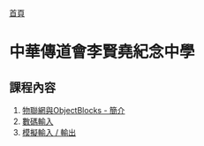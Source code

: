 [首頁]

# 中華傳道會李賢堯紀念中學

## 課程內容

1. [物聯網與ObjectBlocks - 簡介]
2. [數碼輸入]
3. [模擬輸入 / 輸出]

[首頁]: ../../../index.md
[物聯網與ObjectBlocks - 簡介]: ./lesson/1/index.md
[數碼輸入]: ./lesson/2/index.md
[模擬輸入 / 輸出]: ./lesson/3/index.md